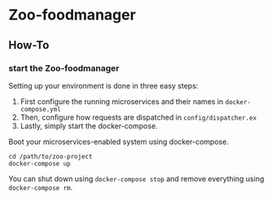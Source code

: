 # Zoo-foodmanager

## How-To

### start the Zoo-foodmanager

Setting up your environment is done in three easy steps:
1. First configure the running microservices and their names in `docker-compose.yml`
2. Then, configure how requests are dispatched in `config/dispatcher.ex`
3. Lastly, simply start the docker-compose.


Boot your microservices-enabled system using docker-compose.

    cd /path/to/zoo-project
    docker-compose up

You can shut down using `docker-compose stop` and remove everything using `docker-compose rm`.

